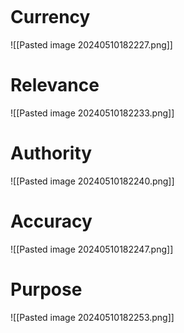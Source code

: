 ```table-of-contents
```
# Currency
![[Pasted image 20240510182227.png]]

# Relevance
![[Pasted image 20240510182233.png]]
# Authority
![[Pasted image 20240510182240.png]]

# Accuracy
![[Pasted image 20240510182247.png]]

# Purpose
![[Pasted image 20240510182253.png]]